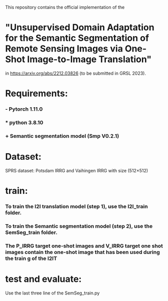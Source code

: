 This repository contains the official implementation of the 
# "Unsupervised Domain Adaptation for the Semantic Segmentation of Remote Sensing Images via One-Shot Image-to-Image Translation"
in https://arxiv.org/abs/2212.03826 (to be submitted in GRSL 2023). 

# Requirements: 
### - Pytorch 1.11.0 
###  * python 3.8.10
###  + Semantic segmentation model (Smp V0.2.1)


# Dataset:
SPRS dataset: Potsdam IRRG and Vaihingen IRRG with size (512×512)


# train:

###  To train the I2I translation model (step 1), use the I2I_train folder. 
### To train the Semantic segmentation model (step 2), use the  SemSeg_train folder.
### The P_IRRG target one-shot images and V_IRRG target one shot images contain the one-shot image that has been used during the train g of the I2IT


# test and evaluate: 
Use the last three line  of the SemSeg_train.py 
